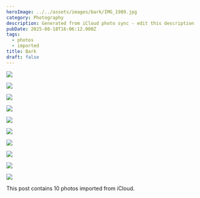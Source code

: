 ```yaml
---
heroImage: ../../assets/images/bark/IMG_1989.jpg
category: Photography
description: Generated from iCloud photo sync - edit this description
pubDate: 2025-08-18T16:06:12.000Z
tags:
  - photos
  - imported
title: Bark
draft: false
---
```


<!-- Edit this content and remove the draft flag when ready to publish -->

![](/images/bark/IMG_1989.jpg)

![](/images/bark/IMG_1994.jpg)

![](/images/bark/IMG_1995.jpg)

![](/images/bark/IMG_1996.jpg)

![](/images/bark/IMG_1992.jpg)

![](/images/bark/IMG_1987.jpg)

![](/images/bark/IMG_1993.jpg)

![](/images/bark/IMG_1991.jpg)

![](/images/bark/IMG_1990.jpg)

![](/images/bark/IMG_1947.jpg)

<!-- Add your content here -->

This post contains 10 photos imported from iCloud.

<!-- Remember to:
- Edit the title and description
- Add meaningful content
- Update tags as needed
- Remove the draft flag when ready
- Consider adding alt text to images
-->
